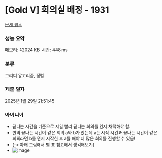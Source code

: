 # [Gold V] 회의실 배정 - 1931 

[문제 링크](https://www.acmicpc.net/problem/1931) 

### 성능 요약

메모리: 42024 KB, 시간: 448 ms

### 분류

그리디 알고리즘, 정렬

### 제출 일자

2025년 1월 29일 21:51:45

### 아이디어
* 끝나는 시간을 기준으로 제일 빨리 끝나는 회의를 먼저 채택해야 함.
* 만약 끝나는 시간이 같은 회의 a와 b가 있는데 a는 시작 시간과 끝나는 시간이 같은 회의라면 b를 먼저 시작한 후 a를 해야 더 많은 회의를 진행할 수 있음!
* (-> 아래 그림에서 별 표 참고해서 생각해보기)
* ![image](https://github.com/user-attachments/assets/dc7c95a7-9732-4ee0-876a-1234faf2ff46)


